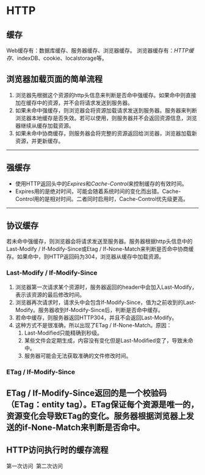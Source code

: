 # HTTP

## 缓存
Web缓存有：数据库缓存、服务器缓存、浏览器缓存。
浏览器缓存有：*HTTP缓存*、indexDB、cookie、localstorage等。

## 浏览器加载页面的简单流程
1. 浏览器先根据这个资源的http头信息来判断是否命中强缓存。如果命中则直接加在缓存中的资源，并不会将请求发送到服务器。
2. 如果未命中强缓存，则浏览器会将资源加载请求发送到服务器。服务器来判断浏览器本地缓存是否失效。若可以使用，则服务器并不会返回资源信息，浏览器继续从缓存加载资源。
3. 如果未命中协商缓存，则服务器会将完整的资源返回给浏览器，浏览器加载新资源，并更新缓存。
---
## 强缓存
* 使用HTTP返回头中的*Expires*和*Cache-Control*来控制缓存的有效时间。
* Expires用的是绝对时间，可能会随着系统时间的变化而出错。Cache-Control用的是相对时间。二者同时启用时，Cache-Control优先级更高。
---
## 协议缓存
若未命中强缓存，则浏览器会将请求发送至服务器。服务器根据http头信息中的Last-Modify / If-Modify-Since或Etag / If-None-Match来判断是否命中协商缓存。如果命中，则HTTP返回码为304，浏览器从缓存中加载资源。
### Last-Modify / If-Modify-Since
1. 浏览器第一次请求某个资源时，服务器返回的header中会加入Last-Modify，表示该资源的最后修改时间。
2. 浏览器再次请求时，请求头中会包含If-Modify-Since，值为之前收到的Last-Modify。服务器收到If-Modify-Since后，判断是否命中缓存。
3. 若命中缓存，则服务器返回HTTP304，并且不会返回Last-Modify。
4. 这种方式不是很准确，所以出现了ETag / If-None-Match。原因：
	1. Last-Modified只能精确到秒级。
	2. 某些文件会定期生成，内容没有变化但是Last-Modified变了，导致未命中。
	3. 服务器可能会无法获取准确的文件修改时间。
### ETag / If-Modify-Since
ETag / If-Modify-Since返回的是一个校验码（ETag：entity tag）。ETag保证每个资源是唯一的，资源变化会导致ETag的变化。服务器根据浏览器上发送的if-None-Match来判断是否命中。
---
## HTTP访问执行时的缓存流程
第一次访问
![]()
第二次访问
![]()

